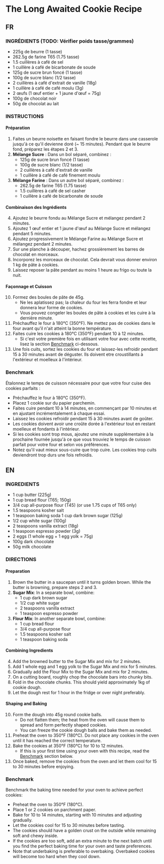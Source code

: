 # The Long Awaited Cookie Recipe

## FR

### INGRÉDIENTS (TODO: Vérifier poids tasse/grammes)
- 225g de beurre (1 tasse)
- 262.5g de farine T65 (1.75 tasse)
- 1.5 cuillères à café de sel 
- 1 cuillère à café de bicarbonate de soude
- 125g de sucre brun foncé (1 tasse)
- 100g de sucre blanc (1/2 tasse) 
- 2 cuillères à café d'extrait de vanille (18g)
- 1 cuillère à café de café moulu (3g)
- 2 œufs (1 œuf entier + 1 jaune d'œuf = 75g)
- 100g de chocolat noir
- 50g de chocolat au lait

### INSTRUCTIONS
#### Préparation
1. Faites un beurre noisette en faisant fondre le beurre dans une casserole jusqu'à ce qu'il devienne doré (~ 15 minutes). Pendant que le beurre fond, préparez les étapes 2 et 3.
2. **Mélange Sucre** : Dans un bol séparé, combinez :
    - 125g de sucre brun foncé (1 tasse)
    - 100g de sucre blanc (1/2 tasse)
    - 2 cuillères à café d'extrait de vanille
    - 1 cuillère à café de café finement moulu
3. **Mélange Farine** : Dans un autre bol séparé, combinez :
    - 262.5g de farine T65 (1.75 tasse)
    - 1.5 cuillères à café de sel casher
    - 1 cuillère à café de bicarbonate de soude
#### Combinaison des Ingrédients
4. Ajoutez le beurre fondu au Mélange Sucre et mélangez pendant 2 minutes.
5. Ajoutez 1 œuf entier et 1 jaune d'œuf au Mélange Sucre et mélangez pendant 5 minutes.
6. Ajoutez progressivement le Mélange Farine au Mélange Sucre et mélangez pendant 2 minutes.
7. Sur une planche à découper, hachez grossièrement les barres de chocolat en morceaux.
8. Incorporez les morceaux de chocolat. Cela devrait vous donner environ 1 kg de pâte à cookies.
9. Laissez reposer la pâte pendant au moins 1 heure au frigo ou toute la nuit. 
#### Façonnage et Cuisson
10. Formez des boules de pâte de 45g.
    - Ne les aplatissez pas; la chaleur du four les ferra fondre et leur donnera leur forme de cookies.
    - Vous pouvez congeler les boules de pâte à cookies et les cuire à la dernière minute.
11. Préchauffez le four à 180°C (350°F). Ne mettez pas de cookies dans le four avant qu'il n'ait atteint la bonne température.
12. Faites cuire les cookies à 180°C (350°F) pendant 10 à 12 minutes.
    - Si c'est votre première fois en utilisant votre four avec cette recette, lisez la section [Benchmark](#benchmark) ci-dessous.
13. Une fois cuits, sortez les cookies du four et laissez-les refroidir pendant 15 à 30 minutes avant de déguster. Ils doivent etre croustillants à l'extérieur et moelleux à l'intérieur.

### Benchmark
Étalonnez le temps de cuisson nécessaire pour que votre four cuise des cookies parfaits :
- Préchauffez le four à 180°C (350°F).
- Placez 1 cookie sur du papier parchemin.
- Faites cuire pendant 10 à 14 minutes, en commençant par 10 minutes et en ajustant incrémentalement à chaque essai.
- Laissez les cookies refroidir pendant 15 à 30 minutes avant de goûter.
- Les cookies doivent avoir une croûte dorée à l'extérieur tout en restant moelleux et fondants à l'intérieur.
- Si les cookies sont trop mous, ajoutez une minute supplémentaire à la prochaine fournée jusqu'à ce que vous trouviez le temps de cuisson parfait pour votre four et selon vos préférences.
- Notez qu'il vaut mieux sous-cuire que trop cuire. Les cookies trop cuits deviendront trop durs une fois refroidis.


## EN

### INGREDIENTS
- 1 cup butter (225g)
- 1 cup bread flour (T65; 150g)
- 3/4 cup all-purpose flour (T45) (or use 1.75 cups of T65 only)
- 1.5 teaspoons kosher salt
- 1 teaspoon baking soda
 1 cup dark brown sugar (125g)
- 1/2 cup white sugar (100g)
- 2 teaspoons vanilla extract (18g)
- 1 teaspoon espresso powder (3g)
- 2 eggs (1 whole egg + 1 egg yolk = 75g)
- 100g dark chocolate
- 50g milk chocolate 

### DIRECTIONS
#### Preparation
1. Brown the butter in a saucepan until it turns golden brown. While the butter is browning, prepare steps 2 and 3.
2. **Sugar Mix**: In a separate bowl, combine:
    - 1 cup dark brown sugar
    - 1/2 cup white sugar
    - 2 teaspoons vanilla extract
    - 1 teaspoon espresso powder
3. **Flour Mix**: In another separate bowl, combine:
    - 1 cup bread flour
    - 3/4 cup all-purpose flour
    - 1.5 teaspoons kosher salt
    - 1 teaspoon baking soda
#### Combining Ingredients
4. Add the browned butter to the Sugar Mix and mix for 2 minutes.
5. Add 1 whole egg and 1 egg yolk to the Sugar Mix and mix for 5 minutes.
6. Gradually add the Flour Mix to the Sugar Mix and mix for 2 minutes.
7. On a cutting board, roughly chop the chocolate bars into chunky bits.
8. Fold in the chocolate chunks. This should yield approximately 1kg of cookie dough.
9. Let the dough rest for 1 hour in the fridge or over night preferably.
#### Shaping and Baking
10. Form the dough into 45g round cookie balls.
    - Do not flatten them; the heat from the oven will cause them to spread and form perfectly shaped cookies.
    - You can freeze the cookie dough balls and bake them as needed.
11. Preheat the oven to 350°F (180°C). Do not place any cookies in the oven until it has reached the correct temperature.
12. Bake the cookies at 350°F (180°C) for 10 to 12 minutes.
    - If this is your first time using your oven with this recipe, read the [Benchmark](#benchmark) section below.
13. Once baked, remove the cookies from the oven and let them cool for 15 to 30 minutes before enjoying.

### Benchmark
Benchmark the baking time needed for your oven to achieve perfect cookies:
- Preheat the oven to 350°F (180°C).
- Place 1 or 2 cookies on parchment paper.
- Bake for 10 to 14 minutes, starting with 10 minutes and adjusting gradually.
- Let the cookies cool for 15 to 30 minutes before tasting.
- The cookies should have a golden crust on the outside while remaining soft and chewy inside.
- If the cookies are too soft, add an extra minute to the next batch until you find the perfect baking time for your oven and taste preferences.
- Note that underbaking is preferable to overbaking. Overbaked cookies will become too hard when they cool down.

